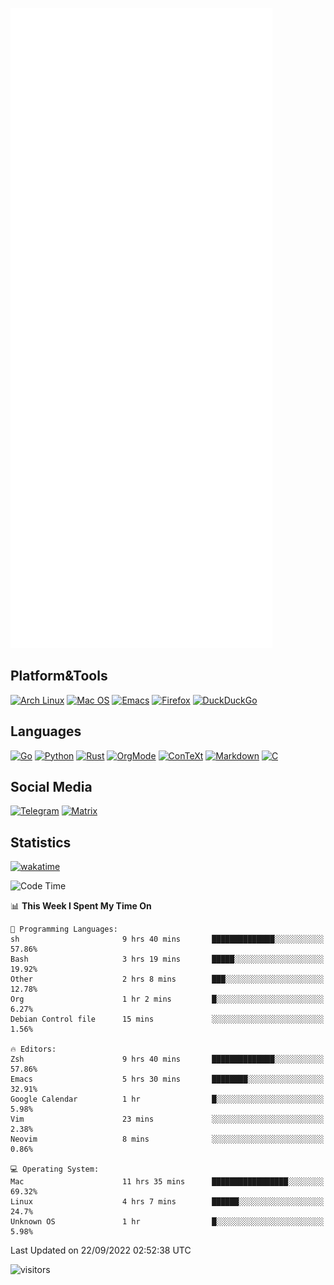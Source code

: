 ![Metrics](https://github.com/SteamedFish/SteamedFish/blob/master/github-metrics.svg)

## Platform&Tools

[![Arch Linux](https://img.shields.io/badge/ArchLinux-1793D1?logo=arch-linux&logoColor=fff&style=flat-square)](https://archlinux.org/)
[![Mac OS](https://img.shields.io/badge/MacOS-000000?style=flat-square&logo=macos&logoColor=F0F0F0)](https://www.apple.com/macos/)
[![Emacs](https://img.shields.io/badge/Emacs-%237F5AB6.svg?&style=flat-square&logo=gnu-emacs&logoColor=white)](https://www.gnu.org/software/emacs/)
[![Firefox](https://img.shields.io/badge/Firefox-FF7139?style=flat-square&logo=Firefox-Browser&logoColor=white)](https://firefox.com/)
[![DuckDuckGo](https://img.shields.io/badge/DuckDuckGo-DE5833?style=flat-square&logo=DuckDuckGo&logoColor=white)](https://duckduckgo.com/)

## Languages

[![Go](https://img.shields.io/badge/Golang-%2300ADD8.svg?style=flat-square&logo=go&logoColor=white)](https://golang.org/)
[![Python](https://img.shields.io/badge/Python-3670A0?style=flat-square&logo=python&logoColor=ffdd54)](https://www.python.org/)
[![Rust](https://img.shields.io/badge/Rust-%23000000.svg?style=flat-square&logo=rust&logoColor=white)](https://www.rust-lang.org/)
[![OrgMode](https://img.shields.io/badge/OrgMode-%23000000.svg?style=flat-square&logo=org&logoColor=white)](https://orgmode.org/)
[![ConTeXt](https://img.shields.io/badge/ConTeXt-%23008080.svg?style=flat-square&logo=latex&logoColor=white)](https://contextgarden.net/)
[![Markdown](https://img.shields.io/badge/MarkDown-%23000000.svg?style=flat-square&logo=markdown&logoColor=white)](https://daringfireball.net/projects/markdown/)
[![C](https://img.shields.io/badge/C-%2300599C.svg?style=flat-square&logo=c&logoColor=white)](https://www.iso.org/standard/74528.html)

## Social Media
[![Telegram](https://img.shields.io/badge/SteamedFish-2CA5E0?style=social&logo=telegram&logoColor=white)](https://t.me/SteamedFish)
[![Matrix](https://img.shields.io/badge/SteamedFish-2CA5E0?style=social&logo=matrix&logoColor=black)](https://matrix.to/#/@i:steamedfish.org)

## Statistics
[![wakatime](https://wakatime.com/badge/user/168280d6-fcf2-4b4f-ad3a-dc4612f35b38.svg)](https://wakatime.com/@168280d6-fcf2-4b4f-ad3a-dc4612f35b38)

<!--START_SECTION:waka-->
![Code Time](http://img.shields.io/badge/Code%20Time-2%2C020%20hrs%2020%20mins-blue)

📊 **This Week I Spent My Time On** 

```text
💬 Programming Languages: 
sh                       9 hrs 40 mins       ██████████████░░░░░░░░░░░   57.86% 
Bash                     3 hrs 19 mins       █████░░░░░░░░░░░░░░░░░░░░   19.92% 
Other                    2 hrs 8 mins        ███░░░░░░░░░░░░░░░░░░░░░░   12.78% 
Org                      1 hr 2 mins         █░░░░░░░░░░░░░░░░░░░░░░░░   6.27% 
Debian Control file      15 mins             ░░░░░░░░░░░░░░░░░░░░░░░░░   1.56%

🔥 Editors: 
Zsh                      9 hrs 40 mins       ██████████████░░░░░░░░░░░   57.86% 
Emacs                    5 hrs 30 mins       ████████░░░░░░░░░░░░░░░░░   32.91% 
Google Calendar          1 hr                █░░░░░░░░░░░░░░░░░░░░░░░░   5.98% 
Vim                      23 mins             ░░░░░░░░░░░░░░░░░░░░░░░░░   2.38% 
Neovim                   8 mins              ░░░░░░░░░░░░░░░░░░░░░░░░░   0.86%

💻 Operating System: 
Mac                      11 hrs 35 mins      █████████████████░░░░░░░░   69.32% 
Linux                    4 hrs 7 mins        ██████░░░░░░░░░░░░░░░░░░░   24.7% 
Unknown OS               1 hr                █░░░░░░░░░░░░░░░░░░░░░░░░   5.98%

```


 Last Updated on 22/09/2022 02:52:38 UTC
<!--END_SECTION:waka-->

![visitors](https://visitor-badge.laobi.icu/badge?page_id=SteamedFish.SteamedFish)
